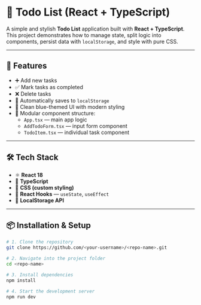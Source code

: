 # 📝 Todo List (React + TypeScript)

A simple and stylish **Todo List** application built with **React + TypeScript**.  
This project demonstrates how to manage state, split logic into components, persist data with `localStorage`, and style with pure CSS.

---

## 🚀 Features

- ➕ Add new tasks
- ✅ Mark tasks as completed
- ❌ Delete tasks
- 💾 Automatically saves to `localStorage`
- 🎨 Clean blue-themed UI with modern styling
- 🧩 Modular component structure:
    - `App.tsx` — main app logic
    - `AddTodoForm.tsx` — input form component
    - `TodoItem.tsx` — individual task component

---

## 🛠️ Tech Stack

- ⚛️ **React 18**
- 🔷 **TypeScript**
- 💅 **CSS (custom styling)**
- 🧠 **React Hooks** — `useState`, `useEffect`
- 💾 **LocalStorage API**

---

## 📦 Installation & Setup

```bash
# 1. Clone the repository
git clone https://github.com/<your-username>/<repo-name>.git

# 2. Navigate into the project folder
cd <repo-name>

# 3. Install dependencies
npm install

# 4. Start the development server
npm run dev
